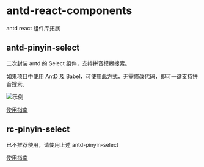 # antd-react-components

antd react 组件库拓展

## antd-pinyin-select

二次封装 antd 的 Select 组件，支持拼音模糊搜索。

如果项目中使用 AntD 及 Babel，可使用此方式，无需修改代码，即可一键支持拼音搜索。

![示例]('https://github.com/DPDFE/antd-react-components/blob/main/imgs/antd-pinyin-select.gif?raw=true')

[使用指南](https://github.com/DPDFE/antd-react-components/wiki/antd-pinyin-select)

## rc-pinyin-select

已不推荐使用，请使用上述 antd-pinyin-select

[使用指南](https://github.com/DPDFE/antd-react-components/wiki/rc-pinyin-select)

